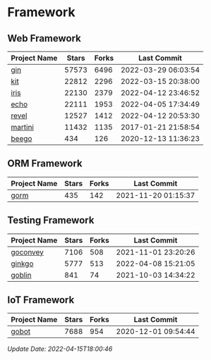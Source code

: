 # Framework

## Web Framework
| Project Name | Stars | Forks | Last Commit |
| ------------ | ----- | ----- | ----------- |
| [gin](https://github.com/gin-gonic/gin) | 57573 | 6496 | 2022-03-29 06:03:54 |
| [kit](https://github.com/go-kit/kit) | 22812 | 2296 | 2022-03-15 20:38:00 |
| [iris](https://github.com/kataras/iris) | 22130 | 2379 | 2022-04-12 23:46:52 |
| [echo](https://github.com/labstack/echo) | 22111 | 1953 | 2022-04-05 17:34:49 |
| [revel](https://github.com/revel/revel) | 12527 | 1412 | 2022-04-12 20:53:30 |
| [martini](https://github.com/go-martini/martini) | 11432 | 1135 | 2017-01-21 21:58:54 |
| [beego](https://github.com/astaxie/beego) | 434 | 126 | 2020-12-13 11:36:23 |

## ORM Framework
| Project Name | Stars | Forks | Last Commit |
| ------------ | ----- | ----- | ----------- |
| [gorm](https://github.com/jinzhu/gorm) | 435 | 142 | 2021-11-20 01:15:37 |

## Testing Framework
| Project Name | Stars | Forks | Last Commit |
| ------------ | ----- | ----- | ----------- |
| [goconvey](https://github.com/smartystreets/goconvey) | 7106 | 508 | 2021-11-01 23:20:26 |
| [ginkgo](https://github.com/onsi/ginkgo) | 5777 | 513 | 2022-04-08 15:21:05 |
| [goblin](https://github.com/franela/goblin) | 841 | 74 | 2021-10-03 14:34:22 |

## IoT Framework
| Project Name | Stars | Forks | Last Commit |
| ------------ | ----- | ----- | ----------- |
| [gobot](https://github.com/hybridgroup/gobot) | 7688 | 954 | 2020-12-01 09:54:44 |

*Update Date: 2022-04-15T18:00:46*